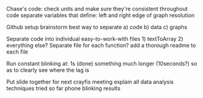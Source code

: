 Chase's code:
    check units and make sure they're consistent throughout code
    separate variables that define:
        left and right edge of graph
        resolution

Github setup
    brainstorm best way to separate a) code b) data c) graphs

Separate code into individual easy-to-work-with files
    1) textToArray
    2) everything else? Separate file for each function?
    add a thorough readme to each file

Run constant blinking at:
    1s (done)
    something much longer (10seconds?) so as to clearly see where the lag is

Put slide together for next crayfis meeting
    explain all data analysis techniques tried so far
    phone blinking results
